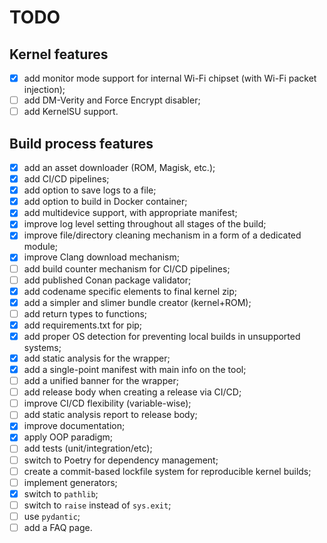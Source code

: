 # TODO

## Kernel features

- [x] add monitor mode support for internal Wi-Fi chipset (with Wi-Fi packet injection);
- [ ] add DM-Verity and Force Encrypt disabler;
- [ ] add KernelSU support.

## Build process features

- [x] add an asset downloader (ROM, Magisk, etc.);
- [x] add CI/CD pipelines;
- [x] add option to save logs to a file;
- [x] add option to build in Docker container;
- [x] add multidevice support, with appropriate manifest;
- [x] improve log level setting throughout all stages of the build;
- [x] improve file/directory cleaning mechanism in a form of a dedicated module;
- [x] improve Clang download mechanism;
- [ ] add build counter mechanism for CI/CD pipelines;
- [ ] add published Conan package validator;
- [x] add codename specific elements to final kernel zip;
- [x] add a simpler and slimer bundle creator (kernel+ROM);
- [ ] add return types to functions;
- [x] add requirements.txt for pip;
- [x] add proper OS detection for preventing local builds in unsupported systems;
- [x] add static analysis for the wrapper;
- [x] add a single-point manifest with main info on the tool;
- [ ] add a unified banner for the wrapper;
- [ ] add release body when creating a release via CI/CD;
- [ ] improve CI/CD flexibility (variable-wise);
- [ ] add static analysis report to release body;
- [x] improve documentation;
- [x] apply OOP paradigm;
- [ ] add tests (unit/integration/etc);
- [ ] switch to Poetry for dependency management;
- [ ] create a commit-based lockfile system for reproducible kernel builds;
- [ ] implement generators;
- [x] switch to `pathlib`;
- [ ] switch to `raise` instead of `sys.exit`;
- [ ] use `pydantic`;
- [ ] add a FAQ page.
